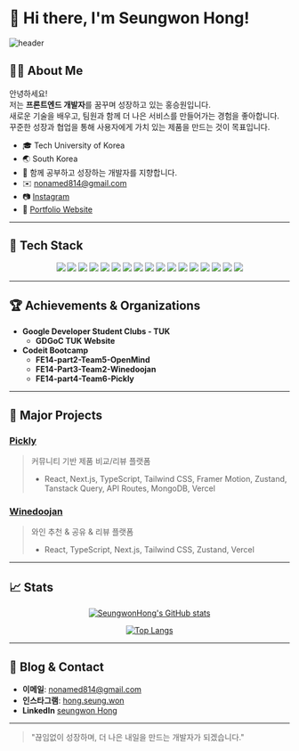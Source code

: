 # 👋 Hi there, I'm Seungwon Hong!

![header](https://capsule-render.vercel.app/api?type=waving&color=auto&height=200&section=header&text=Seungwon%20Hong&fontSize=40&animation=fadeIn)

## 🧑‍💻 About Me
안녕하세요!  
저는 **프론트엔드 개발자**를 꿈꾸며 성장하고 있는 홍승원입니다.  
새로운 기술을 배우고, 팀원과 함께 더 나은 서비스를 만들어가는 경험을 좋아합니다.  
꾸준한 성장과 협업을 통해 사용자에게 가치 있는 제품을 만드는 것이 목표입니다.

- 🎓 Tech University of Korea
- 🌏 South Korea
- 💬 함께 공부하고 성장하는 개발자를 지향합니다.
- ✉️ [nonamed814@gmail.com](mailto:nonamed814@gmail.com)
- 📷 [Instagram](https://www.instagram.com/hong.seung.won)
- 💼 [Portfolio Website](https://portfolio-ashen-two-56.vercel.app/)

---

## 🚀 Tech Stack

<div align="center">

<img src="https://img.shields.io/badge/HTML5-E34F26?style=flat-square&logo=HTML5&logoColor=white"/>
<img src="https://img.shields.io/badge/CSS3-1572B6?style=flat-square&logo=CSS3&logoColor=white"/>
<img src="https://img.shields.io/badge/JavaScript-F7DF1E?style=flat-square&logo=JavaScript&logoColor=black"/>
<img src="https://img.shields.io/badge/TypeScript-3178C6?style=flat-square&logo=TypeScript&logoColor=white"/>
<img src="https://img.shields.io/badge/React-61DAFB?style=flat-square&logo=React&logoColor=black"/>
<img src="https://img.shields.io/badge/Next.js-000000?style=flat-square&logo=Next.js&logoColor=white"/>
<img src="https://img.shields.io/badge/Tailwind%20CSS-06B6D4?style=flat-square&logo=Tailwind%20CSS&logoColor=white"/>
<img src="https://img.shields.io/badge/Zustand-000000?style=flat-square&logo=Zustand&logoColor=white"/>
<img src="https://img.shields.io/badge/TanStack%20Query-FF4154?style=flat-square&logo=ReactQuery&logoColor=white"/>
<img src="https://img.shields.io/badge/Vercel-000000?style=flat-square&logo=Vercel&logoColor=white"/>
<img src="https://img.shields.io/badge/Amazon%20AWS-232F3E?style=flat-square&logo=Amazon%20AWS&logoColor=FF9900"/>
<img src="https://img.shields.io/badge/Amazon%20S3-569A31?style=flat-square&logo=Amazon%20S3&logoColor=white"/>
<img src="https://img.shields.io/badge/MongoDB-47A248?style=flat-square&logo=MongoDB&logoColor=white"/>
<img src="https://img.shields.io/badge/MySQL-4479A1?style=flat-square&logo=MySQL&logoColor=white"/>
<img src="https://img.shields.io/badge/Figma-F24E1E?style=flat-square&logo=Figma&logoColor=white"/>
<img src="https://img.shields.io/badge/Framer%20Motion-0055FF?style=flat-square&logo=framer&logoColor=white"/>
<img src="https://img.shields.io/badge/Google%20Analytics-F9AB00?style=flat-square&logo=Google%20Analytics&logoColor=white"/>


</div>

---

## 🏆 Achievements & Organizations

- **Google Developer Student Clubs - TUK**
  - **GDGoC TUK Website**
- **Codeit Bootcamp**
  - **FE14-part2-Team5-OpenMind**
  - **FE14-Part3-Team2-Winedoojan**
  - **FE14-part4-Team6-Pickly**

---

## 📂 Major Projects

### [Pickly](https://github.com/part4-team6/Pickly)
> 커뮤니티 기반 제품 비교/리뷰 플랫폼  
> - React, Next.js, TypeScript, Tailwind CSS, Framer Motion, Zustand, Tanstack Query, API Routes, MongoDB, Vercel

### [Winedoojan](https://github.com/FE14-Part3-Team2/winedoojan)
> 와인 추천 & 공유 & 리뷰 플랫폼
> - React, TypeScript, Next.js, Tailwind CSS, Zustand, Vercel

---

## 📈 Stats

<div align="center">
  
[![SeungwonHong's GitHub stats](https://github-readme-stats.vercel.app/api?username=seungwonHong&show_icons=true&theme=radical)](https://github.com/anuraghazra/github-readme-stats)

[![Top Langs](https://github-readme-stats.vercel.app/api/top-langs/?username=seungwonHong&layout=compact&theme=radical)](https://github.com/anuraghazra/github-readme-stats)

</div>

---

## 📝 Blog & Contact

- **이메일**: [nonamed814@gmail.com](mailto:nonamed814@gmail.com)
- **인스타그램**: [hong.seung.won](https://www.instagram.com/hong.seung.won)
- **LinkedIn** [seungwon Hong](www.linkedin.com/in/seung-won-hong-415a6b207)

---

> "끊임없이 성장하며, 더 나은 내일을 만드는 개발자가 되겠습니다."
